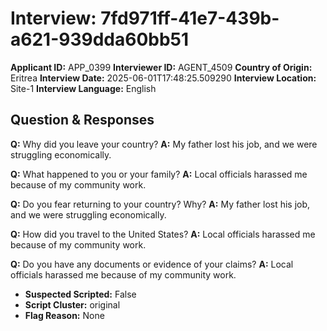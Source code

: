 # Interview: 7fd971ff-41e7-439b-a621-939dda60bb51
**Applicant ID:** APP_0399
**Interviewer ID:** AGENT_4509
**Country of Origin:** Eritrea
**Interview Date:** 2025-06-01T17:48:25.509290
**Interview Location:** Site-1
**Interview Language:** English

## Question & Responses

**Q:** Why did you leave your country?
**A:** My father lost his job, and we were struggling economically.

**Q:** What happened to you or your family?
**A:** Local officials harassed me because of my community work.

**Q:** Do you fear returning to your country? Why?
**A:** My father lost his job, and we were struggling economically.

**Q:** How did you travel to the United States?
**A:** Local officials harassed me because of my community work.

**Q:** Do you have any documents or evidence of your claims?
**A:** Local officials harassed me because of my community work.

- **Suspected Scripted:** False
- **Script Cluster:** original
- **Flag Reason:** None